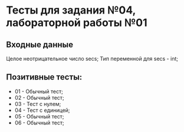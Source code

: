 # Тесты для задания №04, лабораторной работы №01

## Входные данные
Целое неотрицательное число secs;
Тип переменной для secs - int;

## Позитивные тесты:
- 01 - Обычный тест;
- 02 - Обычный тест;
- 03 - Тест с нулем;
- 04 - Тест с единицей;
- 05 - Обычный тест;
- 06 - Обычный тест;
